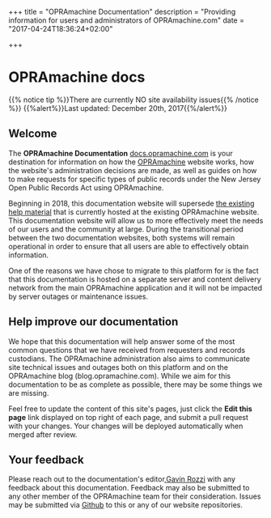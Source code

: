 +++
title = "OPRAmachine Documentation"
description = "Providing information for users and administrators of OPRAmachine.com"
date = "2017-04-24T18:36:24+02:00"

+++
# OPRAmachine docs
{{% notice tip %}}There are currently NO site availability issues{{% /notice %}}
{{%alert%}}Last updated: December 20th, 2017{{%/alert%}}
## Welcome
The **OPRAmachine Documentation** [docs.opramachine.com](https://docs.opramachine.com/) is your destination for information on how the [OPRAmachine](https://opramachine.com/) website works, how the website's administration decisions are made, as well as guides on how to make requests for specific types of public records under the New Jersey Open Public Records Act using OPRAmachine.

Beginning in 2018, this documentation website will supersede [the existing help material](https://opramachine.com/help/about) that is currently hosted at the existing OPRAmachine website. This documentation website will allow us to more effectively meet the needs of our users and the community at large. During the transitional period between the two documentation websites, both systems will remain operational in order to ensure that all users are able to effectively obtain information.

One of the reasons we have chose to migrate to this platform for is the fact that this documentation is
hosted on a separate server and content delivery network from the main OPRAmachine application and it will
not be impacted by server outages or maintenance issues.

## Help improve our documentation
We hope that this documentation will help answer some of the most common questions that we have received from requesters and records custodians. The OPRAmachine administration also aims to communicate site technical issues and outages both on this platform and on the OPRAmachine blog (blog.opramachine.com).
While we aim for this documentation to be as complete as possible, there may be some things we are missing.

Feel free to update the content of this site's pages, just click the **Edit this page** link displayed on top right of each page, and submit a pull request with your changes. Your changes will be deployed automatically when merged after review.

## Your feedback
Please reach out to the documentation's editor,[Gavin Rozzi](https://www.gavinrozzi.com) with any feedback about this documentation. Feedback may also be submitted to any other member of the OPRAmachine team for their consideration. Issues may be submitted via [Github](https://github.com/gavinrozzi/opramachine-docs/issues) to this or any of our website repositories.
